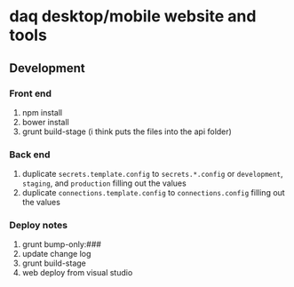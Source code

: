 # daq desktop/mobile website and tools

## Development

### Front end

1. npm install
1. bower install
1. grunt build-stage (i think puts the files into the api folder)

### Back end

1. duplicate `secrets.template.config` to `secrets.*.config` or `development`, `staging`, and `production` filling out the values
1. duplicate `connections.template.config` to `connections.config` filling out the values

### Deploy notes

1. grunt bump-only:###
1. update change log
1. grunt build-stage
1. web deploy from visual studio
